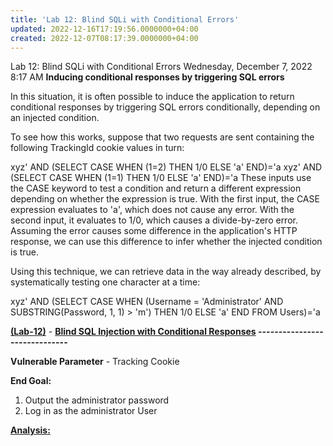 ```yaml
---
title: 'Lab 12: Blind SQLi with Conditional Errors'
updated: 2022-12-16T17:19:56.0000000+04:00
created: 2022-12-07T08:17:39.0000000+04:00
---
```


Lab 12: Blind SQLi with Conditional Errors
Wednesday, December 7, 2022
8:17 AM
**Inducing conditional responses by triggering SQL errors**

In this situation, it is often possible to induce the application to return conditional responses by triggering SQL errors conditionally, depending on an injected condition.

To see how this works, suppose that two requests are sent containing the following TrackingId cookie values in turn:

xyz' AND (SELECT CASE WHEN (1=2) THEN 1/0 ELSE 'a' END)='a
xyz' AND (SELECT CASE WHEN (1=1) THEN 1/0 ELSE 'a' END)='a
These inputs use the CASE keyword to test a condition and return a different expression depending on whether the expression is true. With the first input, the CASE expression evaluates to 'a', which does not cause any error. With the second input, it evaluates to 1/0, which causes a divide-by-zero error. Assuming the error causes some difference in the application's HTTP response, we can use this difference to infer whether the injected condition is true.

Using this technique, we can retrieve data in the way already described, by systematically testing one character at a time:

xyz' AND (SELECT CASE WHEN (Username = 'Administrator' AND SUBSTRING(Password, 1, 1) \> 'm') THEN 1/0 ELSE 'a' END FROM Users)='a

**<u>(Lab-12)</u>** - **<u>Blind SQL Injection with Conditional Responses</u> ------------------------------**

**Vulnerable Parameter** - Tracking Cookie

**End Goal:**

1.  Output the administrator password
2.  Log in as the administrator User

**<u>Analysis:</u>**

